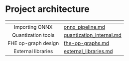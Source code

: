 # Project architecture

<table data-card-size="large" data-view="cards"><thead><tr><th align="center"></th><th data-hidden data-card-target data-type="content-ref"></th></tr></thead><tbody><tr><td align="center">Importing ONNX</td><td><a href="onnx_pipeline.md">onnx_pipeline.md</a></td></tr><tr><td align="center">Quantization tools</td><td><a href="quantization_internal.md">quantization_internal.md</a></td></tr><tr><td align="center">FHE op-graph design</td><td><a href="fhe-op-graphs.md">fhe-op-graphs.md</a></td></tr><tr><td align="center">External libraries</td><td><a href="external_libraries.md">external_libraries.md</a></td></tr></tbody></table>
